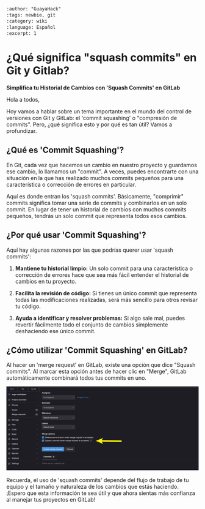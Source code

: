 ```{post} 2023-07-23
:author: "GuayaHack"
:tags: newbie, git
:category: wiki
:language: Español
:excerpt: 1
```

# ¿Qué significa "squash commits" en Git y Gitlab?

**Simplifica tu Historial de Cambios con 'Squash Commits' en GitLab**

Hola a todos,

Hoy vamos a hablar sobre un tema importante en el mundo del control de versiones con Git y GitLab: el 'commit squashing' o "compresión de commits". Pero, ¿qué significa esto y por qué es tan útil? Vamos a profundizar.

## ¿Qué es 'Commit Squashing'?

En Git, cada vez que hacemos un cambio en nuestro proyecto y guardamos ese cambio, lo llamamos un "commit". A veces, puedes encontrarte con una situación en la que has realizado muchos commits pequeños para una característica o corrección de errores en particular.

Aquí es donde entran los 'squash commits'. Básicamente, "comprimir" commits significa tomar una serie de commits y combinarlos en un solo commit. En lugar de tener un historial de cambios con muchos commits pequeños, tendrás un solo commit que representa todos esos cambios.

## ¿Por qué usar 'Commit Squashing'?

Aquí hay algunas razones por las que podrías querer usar 'squash commits':

1. **Mantiene tu historial limpio:** Un solo commit para una característica o corrección de errores hace que sea más fácil entender el historial de cambios en tu proyecto.

2. **Facilita la revisión de código:** Si tienes un único commit que representa todas las modificaciones realizadas, será más sencillo para otros revisar tu código.

3. **Ayuda a identificar y resolver problemas:** Si algo sale mal, puedes revertir fácilmente todo el conjunto de cambios simplemente deshaciendo ese único commit.

## ¿Cómo utilizar 'Commit Squashing' en GitLab?

Al hacer un 'merge request' en GitLab, existe una opción que dice "Squash commits". Al marcar esta opción antes de hacer clic en "Merge", GitLab automáticamente combinará todos tus commits en uno.

![squash-commit](./significado-squash-commit.md-data/squash-commits-option-gitlab-mr.png)

Recuerda, el uso de 'squash commits' depende del flujo de trabajo de tu equipo y el tamaño y naturaleza de los cambios que estás haciendo. ¡Espero que esta información te sea útil y que ahora sientas más confianza al manejar tus proyectos en GitLab!
